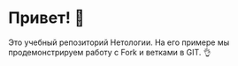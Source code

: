 # Привет! 👋
Это учебный репозиторий Нетологии. На его примере мы продемонстрируем работу с Fork и ветками в GIT. 
👌
